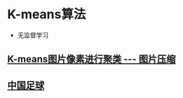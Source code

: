 # K-means算法
- 无监督学习
## [K-means图片像素进行聚类 --- 图片压缩](https://github.com/Zahirgeek/Data/blob/master/Machine_Learning/K-means/K-means%E5%9B%BE%E7%89%87%E5%83%8F%E7%B4%A0%E8%BF%9B%E8%A1%8C%E8%81%9A%E7%B1%BB%20---%20%E5%9B%BE%E7%89%87%E5%8E%8B%E7%BC%A9.ipynb)
## [中国足球](https://github.com/Zahirgeek/Data/blob/master/Machine_Learning/K-means/%E4%B8%AD%E5%9B%BD%E8%B6%B3%E7%90%83.ipynb)
